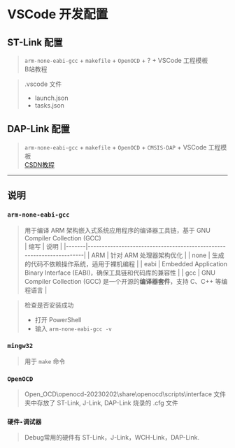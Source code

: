 # VSCode 开发配置

## ST-Link 配置
> `arm-none-eabi-gcc` + `makefile` + `OpenOCD` + ? + VSCode 工程模板  
> B站教程

> .vscode 文件  
> - launch.json
> - tasks.json

## DAP-Link 配置
> `arm-none-eabi-gcc` + `makefile` + `OpenOCD` + `CMSIS-DAP` + VSCode 工程模板  
> [CSDN教程](https://blog.csdn.net/weixin_43599390/article/details/134291169)

---

## 说明

### `arm-none-eabi-gcc` 
> 用于编译 ARM 架构嵌入式系统应用程序的编译器工具链，基于 GNU Compiler Collection (GCC)  
> | 缩写  | 说明                                                                 |
> |-------|----------------------------------------------------------------------|
> | ARM   | 针对 ARM 处理器架构优化                                                |
> | none  | 生成的代码不依赖操作系统，适用于裸机编程                               |
> | eabi  | Embedded Application Binary Interface (EABI)，确保工具链和代码库的兼容性 |
> | gcc   | GNU Compiler Collection (GCC) 是一个开源的**编译器套件**，支持 C、C++ 等编程语言 |

> 检查是否安装成功
> - 打开 PowerShell
> - 输入 `arm-none-eabi-gcc -v`

### `mingw32` 
> 用于 `make` 命令

### `OpenOCD`
> Open_OCD\openocd-20230202\share\openocd\scripts\interface 文件夹中存放了 ST-Link, J-Link, DAP-Link 烧录的 .cfg 文件

### `硬件-调试器`  
> Debug常用的硬件有 ST-Link，J-Link，WCH-Link，DAP-Link.
